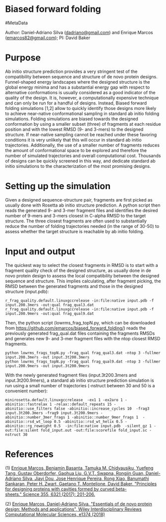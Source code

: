 # Biased forward folding

#MetaData

Author: Daniel-Adriano Silva (dadriano@gmail.com) and Enrique Marcos (emarcos82@gmail.com); PI: David Baker

Purpose
==========

Ab initio structure prediction provides a very stringent test of the compatibility between sequence and structure of de novo protein designs. Funnel-shaped energy landscapes where the designed structure is the global energy minima and has a substantial energy gap with respect to alternative conformations is usually considered as a good indicator of the quality of the design. It is, however, a computationally expensive technique and can only be run for a handful of designs. Instead, Biased forward folding simulations [1,2] allow to quickly identify those designs more likely to achieve near-native conformational sampling in standard ab initio folding simulations.  Folding simulations are biased towards the designed conformation by using a smaller subset (three) of fragments at each residue position and with the lowest RMSD (9- and 3-mers) to the designed structure. If near-native sampling cannot be reached under these favoring conditions it is very unlikely that this will occur in standard ab initio trajectories. Additionally, the use of a smaller number of fragments reduces the amount of conformational space to be explored and therefore the number of simulated trajectories and overall computational cost. Thousands of designs can be quickly screened in this way, and dedicate standard ab initio simulations to the characterization of the most promising designs.

Setting up the simulation
==========
Given a designed sequence-structure pair, fragments are first picked as usually done with Rosetta ab initio structure prediction. A python script then reads the generated 9- and 3-mer fragment files and identifies the desired number of 9-mers and 3-mers closest in C-alpha RMSD to the target structure. The three closest fragments are often used to substantially reduce the number of folding trajectories needed (in the range of 30-50) to assess whether the target structure is reachable by ab initio folding.

Input and output
==========
The quickest way to select the closest fragments in RMSD is to start with a fragment quality check of the designed structure, as usually done in de novo protein design to assess the local compatibility between the designed sequence and structure. This implies calculating, after fragment picking, the RMSD between the generated fragments and those in the designed structure (input.pdb): 

```
r_frag_quality.default.linuxgccrelease -in:file:native input.pdb -f  input.200.3mers -out:qual frag_qual3.dat
r_frag_quality.default.linuxgccrelease -in:file:native input.pdb -f  input.200.9mers -out:qual frag_qual9.dat
```

Then, the python script (lowrms_frag_topN.py, which can be downloaded from https://github.com/emarcos/biased_forward_folding/) reads the previously generated frag_qual.dat files containing the fragments RMSDs and generates new 9- and 3-mer fragment files with the ntop closest RMSD fragments. 

```
python lowrms_frags_topN.py -frag_qual frag_qual3.dat -ntop 3 -fullmer input.200.3mers -out input.3t200.3mers
python lowrms_frags_topN.py -frag_qual frag_qual9.dat -ntop 3 -fullmer input.200.9mers -out input.3t200.9mers
```

With the newly generated fragment files (input.3t200.3mers and input.3t200.9mers), a standard ab initio structure prediction simulation is run using a small number of trajectories (-nstruct between 30 and 50 is a convenient number):

```
minirosetta.default.linuxgccrelease  -ex1 1 -ex2aro 1 -abinitio::fastrelax 1 -relax::default_repeats 15 -abinitio::use_filters false -abinitio::increase_cycles 10  -frag3 input.3t200.3mers -frag9 input.3t200.9mers -abinitio::number_3mer_frags 1 -abinitio::number_9mer_frags 1  -abinitio::rsd_wt_loop 0.5 -abinitio::rsd_wt_helix 0.5 -abinitio::rg_reweight 0.5  -in:file:native input.pdb  -silent_gz 1 -out:file:silent fold_input.out -out:file:scorefile fold_input.sc -nstruct 30
```

References
==========
(1) [Enrique Marcos, Benjamin Basanta, Tamuka M. Chidyausiku, Yuefeng Tang, Gustav Oberdorfer, Gaohua Liu, G.V.T. Swapna, Rongjin Guan, Daniel-Adriano Silva, Jiayi Dou, Jose Henrique Pereira, Rong Xiao, Banumathi Sankaran, Peter H. Zwart, Gaetano T. Montelione, David Baker. "Principles for designing proteins with cavities formed by curved beta-sheets." Science 355, 6321 (2017): 201-206.](https://www.ncbi.nlm.nih.gov/pubmed/28082595)

(2) [Enrique Marcos, Daniel-Adriano Silva. "Essentials of de novo protein design: Methods and applications", Wiley Interdisciplinary Reviews Computational Molecular Sciences, e1374 (2018)](https://onlinelibrary.wiley.com/doi/abs/10.1002/wcms.1374)